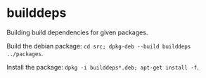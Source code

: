 # builddeps
Building build dependencies for given packages.

Build the debian package: `cd src; dpkg-deb --build builddeps ../packages`.

Install the package: `dpkg -i builddeps*.deb; apt-get install -f`.

